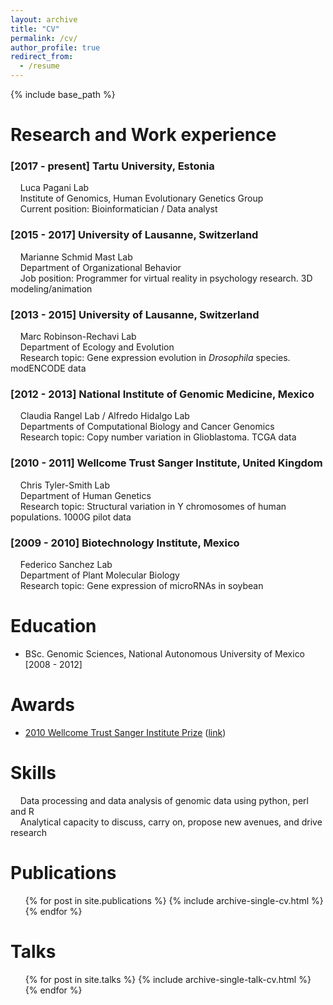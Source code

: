 ```yaml
---
layout: archive
title: "CV"
permalink: /cv/
author_profile: true
redirect_from:
  - /resume
---
```


{% include base_path %}

Research and Work experience
======

### [2017 - present] Tartu University, Estonia

&nbsp;&nbsp;&nbsp;&nbsp;Luca Pagani Lab  
&nbsp;&nbsp;&nbsp;&nbsp;Institute of Genomics, Human Evolutionary Genetics Group  
&nbsp;&nbsp;&nbsp;&nbsp;Current position: Bioinformatician / Data analyst  
  
### [2015 - 2017] University of Lausanne, Switzerland

&nbsp;&nbsp;&nbsp;&nbsp;Marianne Schmid Mast Lab  
&nbsp;&nbsp;&nbsp;&nbsp;Department of Organizational Behavior  
&nbsp;&nbsp;&nbsp;&nbsp;Job position: Programmer for virtual reality in psychology research. 3D modeling/animation  
  
### [2013 - 2015] University of Lausanne, Switzerland
  
&nbsp;&nbsp;&nbsp;&nbsp;Marc Robinson-Rechavi Lab  
&nbsp;&nbsp;&nbsp;&nbsp;Department of Ecology and Evolution  
&nbsp;&nbsp;&nbsp;&nbsp;Research topic: Gene expression evolution in _Drosophila_ species. modENCODE data  

### [2012 - 2013] National Institute of Genomic Medicine, Mexico

&nbsp;&nbsp;&nbsp;&nbsp;Claudia Rangel Lab / Alfredo Hidalgo Lab  
&nbsp;&nbsp;&nbsp;&nbsp;Departments of Computational Biology and Cancer Genomics  
&nbsp;&nbsp;&nbsp;&nbsp;Research topic: Copy number variation in Glioblastoma. TCGA data  
  
### [2010 - 2011] Wellcome Trust Sanger Institute, United Kingdom 

&nbsp;&nbsp;&nbsp;&nbsp;Chris Tyler-Smith Lab  
&nbsp;&nbsp;&nbsp;&nbsp;Department of Human Genetics  
&nbsp;&nbsp;&nbsp;&nbsp;Research topic: Structural variation in Y chromosomes of human populations. 1000G pilot data  

### [2009 - 2010] Biotechnology Institute, Mexico 

&nbsp;&nbsp;&nbsp;&nbsp;Federico Sanchez Lab  
&nbsp;&nbsp;&nbsp;&nbsp;Department of Plant Molecular Biology  
&nbsp;&nbsp;&nbsp;&nbsp;Research topic: Gene expression of microRNAs in soybean  

Education
======
* BSc. Genomic Sciences, National Autonomous University of Mexico [2008 - 2012]

Awards
======
* [2010 Wellcome Trust Sanger Institute Prize](https://www.sanger.ac.uk/about/study/sanger-institute-prize-competition) ([link](https://www.sanger.ac.uk/about/study/sanger-institute-prize-competition))

Skills
======

&nbsp;&nbsp;&nbsp;&nbsp;Data processing and data analysis of genomic data using python, perl and R  
&nbsp;&nbsp;&nbsp;&nbsp;Analytical capacity to discuss, carry on, propose new avenues, and drive research  

Publications
======

  <ul>{% for post in site.publications %}
    {% include archive-single-cv.html %}
  {% endfor %}</ul>

Talks
======

 <ul>{% for post in site.talks %}
   {% include archive-single-talk-cv.html %}
 {% endfor %}</ul>



